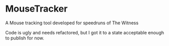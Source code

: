 # MouseTracker
A Mouse tracking tool developed for speedruns of The Witness

Code is ugly and needs refactored, but I got it to a state acceptable enough to publish for now.
